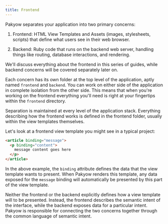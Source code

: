 ```yaml
---
title: Frontend
---
```


Pakyow separates your application into two primary concerns:

1. Frontend: HTML View Templates and Assets (images, stylesheets, scripts) that define what users see in their web browser.

2. Backend: Ruby code that runs on the backend web server, handling things like routing, database interactions, and rendering.

We'll discuss everything about the frontend in this series of guides, while backend concerns will be covered separately later on.

Each concern has its own folder at the top level of the application, aptly named `frontend` and `backend`. You can work on either side of the application in complete isolation from the other side. This means that when you're working on the frontend everything you'll need is right at your fingertips within the `frontend` directory.

Separation is maintained at every level of the application stack. Everything describing how the frontend works is defined in the frontend folder, usually within the view templates themselves.

Let's look at a frontend view template you might see in a typical project:

```html
<article binding="message">
  <p binding="content">
    message content goes here
  </p>
</article>
```

In the above example, the `binding` attribute defines the data that the view template wants to present. When Pakyow renders this template, any data exposed for the `message` binding will automatically be presented by this part of the view template.

Neither the frontend or the backend explicitly defines how a view template will to be presented. Instead, the frontend describes the semantic intent of the interface, while the backend exposes data for a particular intent. Pakyow is responsible for connecting the two concerns together through the common language of semantic intent.
